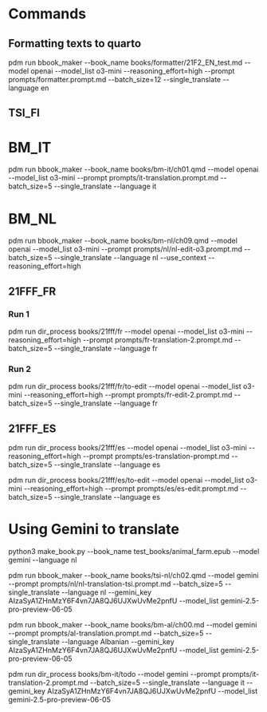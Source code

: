 # Commands

## Formatting texts to quarto

pdm run bbook_maker --book_name books/formatter/21F2_EN_test.md --model openai --model_list o3-mini --reasoning_effort=high --prompt prompts/formatter.prompt.md --batch_size=12 --single_translate --language en

## TSI_FI

# BM_IT

pdm run bbook_maker --book_name books/bm-it/ch01.qmd --model openai --model_list o3-mini --prompt prompts/it-translation.prompt.md --batch_size=5 --single_translate --language it

# BM_NL

pdm run bbook_maker --book_name books/bm-nl/ch09.qmd --model openai --model_list o3-mini --prompt prompts/nl/nl-edit-o3.prompt.md --batch_size=5 --single_translate --language nl --use_context --reasoning_effort=high

## 21FFF_FR

### Run 1

pdm run dir_process books/21fff/fr --model openai --model_list o3-mini --reasoning_effort=high --prompt prompts/fr-translation-2.prompt.md --batch_size=5 --single_translate --language fr

### Run 2

pdm run dir_process books/21fff/fr/to-edit --model openai --model_list o3-mini --reasoning_effort=high --prompt prompts/fr-edit-2.prompt.md --batch_size=5 --single_translate --language fr

## 21FFF_ES

pdm run dir_process books/21fff/es --model openai --model_list o3-mini --reasoning_effort=high --prompt prompts/es-translation-prompt.md --batch_size=5 --single_translate --language es

pdm run dir_process books/21fff/es/to-edit --model openai --model_list o3-mini --reasoning_effort=high --prompt prompts/es/es-edit.prompt.md --batch_size=5 --single_translate --language es

# Using Gemini to translate

python3 make_book.py --book_name test_books/animal_farm.epub --model gemini --language nl

pdm run bbook_maker --book_name books/tsi-nl/ch02.qmd --model gemini  --prompt prompts/nl/nl-translation-tsi.prompt.md --batch_size=5 --single_translate --language nl --gemini_key AIzaSyA1ZHnMzY6F4vn7JA8QJ6UJXwUvMe2pnfU --model_list gemini-2.5-pro-preview-06-05

pdm run bbook_maker --book_name books/bm-al/ch00.md --model gemini --prompt prompts/al-translation.prompt.md --batch_size=5 --single_translate --language Albanian --gemini_key AIzaSyA1ZHnMzY6F4vn7JA8QJ6UJXwUvMe2pnfU --model_list gemini-2.5-pro-preview-06-05

pdm run dir_process books/bm-it/todo --model gemini --prompt prompts/it-translation-2.prompt.md --batch_size=5 --single_translate --language it --gemini_key AIzaSyA1ZHnMzY6F4vn7JA8QJ6UJXwUvMe2pnfU --model_list gemini-2.5-pro-preview-06-05
